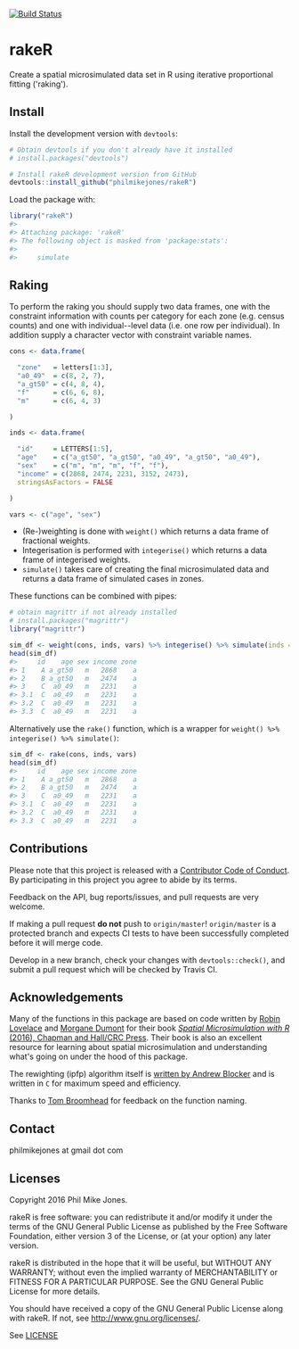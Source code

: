 
[![Build Status](https://travis-ci.org/philmikejones/rakeR.svg?branch=master)](https://travis-ci.org/philmikejones/rakeR)

rakeR
=====

Create a spatial microsimulated data set in R using iterative proportional fitting ('raking').

Install
-------

Install the development version with `devtools`:

``` r
# Obtain devtools if you don't already have it installed
# install.packages("devtools")

# Install rakeR development version from GitHub
devtools::install_github("philmikejones/rakeR")
```

Load the package with:

``` r
library("rakeR")
#> 
#> Attaching package: 'rakeR'
#> The following object is masked from 'package:stats':
#> 
#>     simulate
```

Raking
------

To perform the raking you should supply two data frames, one with the constraint information with counts per category for each zone (e.g. census counts) and one with individual--level data (i.e. one row per individual). In addition supply a character vector with constraint variable names.

``` r
cons <- data.frame(

  "zone"   = letters[1:3],
  "a0_49"  = c(8, 2, 7),
  "a_gt50" = c(4, 8, 4),
  "f"      = c(6, 6, 8),
  "m"      = c(6, 4, 3)

)

inds <- data.frame(

  "id"     = LETTERS[1:5],
  "age"    = c("a_gt50", "a_gt50", "a0_49", "a_gt50", "a0_49"),
  "sex"    = c("m", "m", "m", "f", "f"),
  "income" = c(2868, 2474, 2231, 3152, 2473),
  stringsAsFactors = FALSE

)

vars <- c("age", "sex")
```

-   (Re-)weighting is done with `weight()` which returns a data frame of fractional weights.
-   Integerisation is performed with `integerise()` which returns a data frame of integerised weights.
-   `simulate()` takes care of creating the final microsimulated data and returns a data frame of simulated cases in zones.

These functions can be combined with pipes:

``` r
# obtain magrittr if not already installed
# install.packages("magrittr")
library("magrittr")

sim_df <- weight(cons, inds, vars) %>% integerise() %>% simulate(inds = inds)
head(sim_df)
#>     id    age sex income zone
#> 1    A a_gt50   m   2868    a
#> 2    B a_gt50   m   2474    a
#> 3    C  a0_49   m   2231    a
#> 3.1  C  a0_49   m   2231    a
#> 3.2  C  a0_49   m   2231    a
#> 3.3  C  a0_49   m   2231    a
```

Alternatively use the `rake()` function, which is a wrapper for `weight() %>% integerise() %>% simulate()`:

``` r
sim_df <- rake(cons, inds, vars)
head(sim_df)
#>     id    age sex income zone
#> 1    A a_gt50   m   2868    a
#> 2    B a_gt50   m   2474    a
#> 3    C  a0_49   m   2231    a
#> 3.1  C  a0_49   m   2231    a
#> 3.2  C  a0_49   m   2231    a
#> 3.3  C  a0_49   m   2231    a
```

Contributions
-------------

Please note that this project is released with a [Contributor Code of Conduct](CONDUCT.md). By participating in this project you agree to abide by its terms.

Feedback on the API, bug reports/issues, and pull requests are very welcome.

If making a pull request **do not** push to `origin/master`! `origin/master` is a protected branch and expects CI tests to have been successfully completed before it will merge code.

Develop in a new branch, check your changes with `devtools::check()`, and submit a pull request which will be checked by Travis CI.

Acknowledgements
----------------

Many of the functions in this package are based on code written by [Robin Lovelace](https://github.com/Robinlovelace) and [Morgane Dumont](https://github.com/modumont) for their book [*Spatial Microsimulation with R* (2016), Chapman and Hall/CRC Press](https://www.crcpress.com/Spatial-Microsimulation-with-R/Lovelace-Dumont/p/book/9781498711548). Their book is also an excellent resource for learning about spatial microsimulation and understanding what's going on under the hood of this package.

The rewighting (ipfp) algorithm itself is [written by Andrew Blocker](https://github.com/awblocker/ipfp) and is written in `C` for maximum speed and efficiency.

Thanks to [Tom Broomhead](http://mhs.group.shef.ac.uk/members/tom-broomhead/) for feedback on the function naming.

Contact
-------

philmikejones at gmail dot com

Licenses
--------

Copyright 2016 Phil Mike Jones.

rakeR is free software: you can redistribute it and/or modify it under the terms of the GNU General Public License as published by the Free Software Foundation, either version 3 of the License, or (at your option) any later version.

rakeR is distributed in the hope that it will be useful, but WITHOUT ANY WARRANTY; without even the implied warranty of MERCHANTABILITY or FITNESS FOR A PARTICULAR PURPOSE. See the GNU General Public License for more details.

You should have received a copy of the GNU General Public License along with rakeR. If not, see <http://www.gnu.org/licenses/>.

See [LICENSE](https://github.com/philmikejones/rakeR/blob/master/LICENSE)
